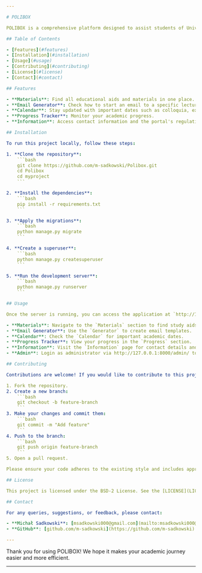 ```yaml
---

# POLIBOX

POLIBOX is a comprehensive platform designed to assist students of Universities of Technology. This project, built using Django, provides various resources and tools to facilitate the academic journey of students. The backend is almost ready, needing more security and some small improvements. The frontend should be redesigned, but I am not really into it.

## Table of Contents

- [Features](#features)
- [Installation](#installation)
- [Usage](#usage)
- [Contributing](#contributing)
- [License](#license)
- [Contact](#contact)

## Features

- **Materials**: Find all educational aids and materials in one place.
- **Email Generator**: Check how to start an email to a specific lecturer and copy the template.
- **Calendar**: Stay updated with important dates such as colloquia, exams, and ceremonies.
- **Progress Tracker**: Monitor your academic progress.
- **Information**: Access contact information and the portal's regulations.

## Installation

To run this project locally, follow these steps:

1. **Clone the repository**:
    ```bash
    git clone https://github.com/m-sadkowski/Polibox.git
    cd Polibox
    cd myproject
    ```

2. **Install the dependencies**:
    ```bash
    pip install -r requirements.txt
    ```

3. **Apply the migrations**:
    ```bash
    python manage.py migrate
    ```

4. **Create a superuser**:
    ```bash
    python manage.py createsuperuser
    ```

5. **Run the development server**:
    ```bash
    python manage.py runserver
    ```

## Usage

Once the server is running, you can access the application at `http://127.0.0.1:8000/`.

- **Materials**: Navigate to the `Materials` section to find study aids.
- **Email Generator**: Use the `Generator` to create email templates.
- **Calendar**: Check the `Calendar` for important academic dates.
- **Progress Tracker**: View your progress in the `Progress` section.
- **Information**: Visit the `Information` page for contact details and regulations.
- **Admin**: Login as administrator via http://127.0.0.1:8000/admin/ to add events to calendar or manage materials.

## Contributing

Contributions are welcome! If you would like to contribute to this project, please follow these steps:

1. Fork the repository.
2. Create a new branch:
    ```bash
    git checkout -b feature-branch
    ```
3. Make your changes and commit them:
    ```bash
    git commit -m "Add feature"
    ```
4. Push to the branch:
    ```bash
    git push origin feature-branch
    ```
5. Open a pull request.

Please ensure your code adheres to the existing style and includes appropriate tests.

## License

This project is licensed under the BSD-2 License. See the [LICENSE](LICENSE) file for more details.

## Contact

For any queries, suggestions, or feedback, please contact:

- **Michał Sadkowski**: [msadkowski000@gmail.com](mailto:msadkowski000@gmail.com)
- **GitHub**: [github.com/m-sadkowski](https://github.com/m-sadkowski)

---
```


Thank you for using POLIBOX! We hope it makes your academic journey easier and more efficient.

---
